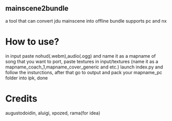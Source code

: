 ## mainscene2bundle
a tool that can convert jdu mainscene into offline bundle
supports pc and nx
# How to use?
in input paste nohud(.webm),audio(.ogg) and name it as a mapname of song that you want to port,
paste textures in input/textures (name it as a mapname_coach_1,mapname_cover_generic and etc.)
launch index.py and follow the insturctions,
after that go to output and pack your mapname_pc folder into ipk,
done
# Credits
augustodoidin,
aluigi,
xpozed,
rama(for idea)
